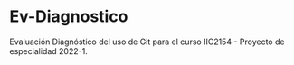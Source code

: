 # Ev-Diagnostico
Evaluación Diagnóstico del uso de Git para el curso IIC2154 - Proyecto de especialidad 2022-1.
